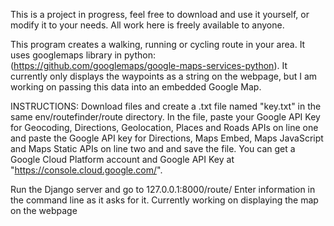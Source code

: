 This is a project in progress, feel free to download and use it yourself, or modify it to your needs.
All work here is freely available to anyone.

This program creates a walking, running or cycling route in your area.
It uses googlemaps library in python: (https://github.com/googlemaps/google-maps-services-python).
It currently only displays the waypoints as a string on the webpage, but I am working on passing this data into an embedded Google Map.

INSTRUCTIONS:
Download files and create a .txt file named "key.txt" in the same env/routefinder/route directory. In the file, paste your Google API Key for Geocoding, Directions, Geolocation, Places and Roads APIs on line one and paste the Google API key for Directions, Maps Embed, Maps JavaScript and Maps Static APIs on line two and and save the file. You can get a Google Cloud Platform account and Google API Key at "https://console.cloud.google.com/".

Run the Django server and go to 127.0.0.1:8000/route/
Enter information in the command line as it asks for it. Currently working on displaying the map on the webpage

